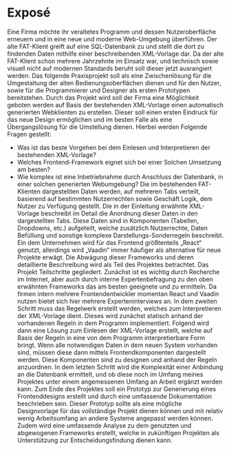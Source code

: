 # Exposé
Eine Firma möchte ihr veraltetes Programm und dessen Nutzeroberfläche erneuern und in eine neue und moderne Web-Umgebung überführen. Der alte FAT-Klient greift auf eine SQL-Datenbank zu und stellt die dort zu findenden Daten mithilfe einer beschreibenden XML-Vorlage dar. Da der alte FAT-Klient schon mehrere Jahrzehnte im Einsatz war, und technisch sowie visuell nicht auf modernen Standards beruht soll dieser jetzt ausrangiert werden.
Das folgende Praxisprojekt soll als eine Zwischenlösung für die Umgestaltung der alten Bedienungsoberflächen dienen und für den Nutzer, sowie für die Programmierer und Designer als ersten Prototypen bereitstehen.
Durch das Projekt wird soll der Firma eine Möglichkeit geboten werden auf Basis der bestehenden XML-Vorlage einen automatisch generierten Webklienten zu erstellen. Dieser soll einen ersten Eindruck für das neue Design ermöglichen und im besten Falle als eine Übergangslösung für die Umstellung dienen.
Hierbei werden Folgende Fragen gestellt:
-	Was ist das beste Vorgehen bei dem Einlesen und Interpretieren der bestehenden XML-Vorlage?
-	Welches Frontend-Framework eignet sich bei einer Solchen Umsetzung am besten?
-	Wie komplex ist eine Inbetriebnahme durch Anschluss der Datenbank, in einer solchen generierten Webumgebung?
Die im bestehenden FAT-Klienten dargestellten Daten werden, auf mehreren Tabs verteilt, basierend auf bestimmten Nutzerrechten sowie Geschäft Logik, dem Nutzer zu Verfügung gestellt.  Die in der Einleitung erwähnte XML-Vorlage beschreibt im Detail die Anordnung dieser Daten in den dargestellten Tabs. Diese Daten sind in Komponenten (Tabellen, Dropdowns, etc.) aufgeteilt, welche zusätzlich Nutzerrechte, Daten Befüllung und sonstige komplexe Darstellungs-Sonderregeln beschreibt.
Ein dem Unternehmen wird für das Frontend größtenteils „React“ genutzt, allerdings wird „Vaadin“ immer häufiger als alternative für neue Projekte erwägt. Die Abwägung dieser Frameworks und deren detaillierte Beschreibung wird als Teil des Projektes betrachtet. 
Das Projekt Teilschritte gegliedert. Zunächst ist es wichtig durch Recherche im Internet, aber auch durch interne Expertenbefragung zu den oben erwähnten Frameworks das am besten geeignete und zu ermitteln. Da firmen intern mehrere Frontendentwickler momentan React und Vaadin nutzen bietet sich hier mehrere Experteninterviews an. 
In dem zweiten Schritt muss das Regelwerk erstellt werden, welches zum Interpretieren der XML-Vorlage dient. Dieses wird zunächst statisch anhand der vorhandenen Regeln in dem Programm implementiert. 
Folgend wird dann eine Lösung zum Einlesen der XML-Vorlage erstellt, welche auf Basis der Regeln in eine von dem Programm interpretierbare Form bringt.
Wenn alle notwendigen Daten in dem neuen System vorhanden sind, müssen diese dann mittels Frontendkomponenten dargestellt werden. Diese Komponenten sind zu designen und anhand der Regeln anzuordnen.
In dem letzten Schritt wird die Komplexität einer Anbindung an die Datenbank ermittelt, und ob diese noch im Umfang meines Projektes unter einem angemessenen Umfang an Arbeit ergänzt werden kann.
Zum Ende des Projektes soll ein Prototyp zur Generierung eines Frontenddesigns erstellt und durch eine umfassende Dokumentation beschrieben sein. Dieser Prototyp sollte als eine mögliche Designvorlage für das vollständige Projekt dienen können und mit relativ wenig Arbeitsumfang an andere Systeme angepasst werden können.
Zudem wird eine umfassende Analyse zu dem genutzten und abgewogenen Frameworks erstellt, welche in zukünftigen Projekten als Unterstützung zur Entscheidungsfindung dienen kann.
